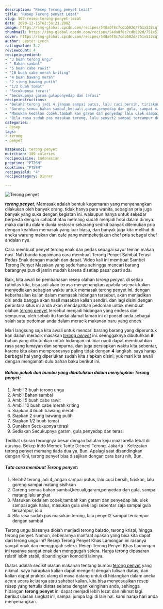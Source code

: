 ```yaml
---
description: "Resep Terong penyet Lezat"
title: "Resep Terong penyet Lezat"
slug: 502-resep-terong-penyet-lezat
date: 2020-12-15T02:58:21.208Z
image: https://img-global.cpcdn.com/recipes/54da0f8c7cdb502d/751x532cq70/terong-penyet-foto-resep-utama.jpg
thumbnail: https://img-global.cpcdn.com/recipes/54da0f8c7cdb502d/751x532cq70/terong-penyet-foto-resep-utama.jpg
cover: https://img-global.cpcdn.com/recipes/54da0f8c7cdb502d/751x532cq70/terong-penyet-foto-resep-utama.jpg
author: Lester Lynch
ratingvalue: 3.2
reviewcount: 4
recipeingredient:
- "3 buah terong ungu"
- " Bahan sambal"
- "5 buah cabe rawit"
- "10 buah cabe merah kriting"
- "4 buah bawang merah"
- "2 siung bawang putih"
- "1/2 buah tomat"
- "Secukupnya terasi"
- "Secukupnya garam gulapenyedap dan terasi"
recipeinstructions:
- "Belah2 terong jadi 4,jangan sampai putus, lalu cuci bersih, tiriskan, lalu goreng sampai matang,sisihkan"
- "Goreng semua bahan sambal,kecuali,garam,penyedap dan gula, sampai matang,lalu angkat"
- "Masukan kedalam cobek,tambah kan garam dan penyedap lalu ulek sampai agak halus, masukan gula ulek lagi sebentar saja sampai gula tercampur, icip"
- "Bila rasa sudah pas masukan terong, lalu penyet2 sampai tercampur dengan sambal"
categories:
- Resep
tags:
- terong
- penyet

katakunci: terong penyet 
nutrition: 189 calories
recipecuisine: Indonesian
preptime: "PT26M"
cooktime: "PT59M"
recipeyield: "4"
recipecategory: Dinner

---
```



![Terong penyet](https://img-global.cpcdn.com/recipes/54da0f8c7cdb502d/751x532cq70/terong-penyet-foto-resep-utama.jpg)

<b><i>terong penyet</i></b>, Memasak adalah bentuk kegemaran yang menyenangkan dilakukan oleh banyak orang. tidak hanya para wanita, sebagian pria juga banyak yang suka dengan kegiatan ini. walaupun hanya untuk sekedar berpesta dengan sahabat atau memang sudah menjadi hobi dalam dirinya. maka dari itu dalam dunia restoran sekarang sedikit banyak ditemukan pria dengan keahlian memasak yang luar biasa, dan banyak juga kita melihat di aneka warung makan dan cafe yang mempekerjakan chef pria sebagai chef andalan nya.

Cara membuat penyet terong enak dan pedas sebagai sayur teman makan nasi. Nah bunda bagaimana cara membuat Terong Penyet Sambal Terasi Pedas Enak dengan mudah dan dapat. Video kali ini membuat Sambel Terong Penyet Masakan yang sederhana sehingga mencari barang barangnya pun di jamin mudah karena disetiap pasar pasti ada.

Baik, kita awali ke pembahasan resep olahan <i>terong penyet</i>. di setiap rutinitas kita, bisa jadi akan terasa menyenangkan apabila sejenak kalian menyediakan sebagian waktu untuk memasak terong penyet ini. dengan keberhasilan kalian dalam memasak hidangan tersebut, akan menjadikan diri anda bangga akan hasil masakan kalian sendiri. dan lagi disini dengan perantara situs ini anda akan mendapatkan pedoman untuk membuat olahan <u>terong penyet</u> tersebut menjadi hidangan yang endess dan sempurna, oleh sebab itu tandai alamat laman ini di ponsel anda sebagai salah satu pedoman anda dalam meracik makanan baru yang endes.


Mari langsung saja kita awali untuk mencari barang barang yang diperuntuk kan dalam meracik masakan <u><i>terong penyet</i></u> ini. seenggaknya dibutuhkan <b>9</b> bahan yang dibutuhkan untuk hidangan ini. biar nanti dapat membuahkan rasa yang lumayan dan sempurna. dan juga persiapkan waktu kita sebentar, karena kita akan memprosesnya paling tidak dengan <b>4</b> langkah. saya harap berbagai hal yang diperlukan sudah kita siapkan disini, yuk mari kita awali dengan mengamati dulu bahan baku berikut ini.

<!--inarticleads1-->

##### Bahan pokok dan bumbu yang dibutuhkan dalam menyiapkan Terong penyet:

1. Ambil 3 buah terong ungu
1. Ambil  Bahan sambal
1. Ambil 5 buah cabe rawit
1. Ambil 10 buah cabe merah kriting
1. Siapkan 4 buah bawang merah
1. Siapkan 2 siung bawang putih
1. Siapkan 1/2 buah tomat
1. Gunakan Secukupnya terasi
1. Sediakan Secukupnya garam, gula,penyedap dan terasi


Terlihat ukuran terongnya besar dengan balutan keju mozzarella tebal di atasnya. Bokep Indo Memek Tante Dicocol Terong. Jakarta - Kelezatan terong penyet memang tiada dua ya, Bun. Apalagi saat disandingkan dengan Kini, terong penyet bisa disajikan dengan cara baru nih, Bun. 

<!--inarticleads2-->

##### Tata cara membuat Terong penyet:

1. Belah2 terong jadi 4,jangan sampai putus, lalu cuci bersih, tiriskan, lalu goreng sampai matang,sisihkan
1. Goreng semua bahan sambal,kecuali,garam,penyedap dan gula, sampai matang,lalu angkat
1. Masukan kedalam cobek,tambah kan garam dan penyedap lalu ulek sampai agak halus, masukan gula ulek lagi sebentar saja sampai gula tercampur, icip
1. Bila rasa sudah pas masukan terong, lalu penyet2 sampai tercampur dengan sambal


Terong ungu biasanya diolah menjadi terong balado, terong krispi, hingga terong penyet. Namun, sebenarnya manfaat apakah yang bisa kita dapat dari terong ungu ini? Resep Terong Penyet Khas Lamongan ini rasanya sangat enak dan menggugah selera. Resep Terong Penyet Khas Lamongan ini rasanya sangat enak dan menggugah selera. Harga terong dipasaran relatif lebih stabil, dibandingkan komoditi lainnya. 

Diatas adalah sedikit ulasan makanan tentang bumbu <u>terong penyet</u> yang nikmat. saya harapkan kalian dapat mengerti dengan tulisan diatas, dan kalian dapat praktek ulang di masa datang untuk di hidangkan dalam aneka acara acara keluarga atau sahabat kalian. kita bisa menyesuaikan resep resep yang tertulis diatas selaras dengan keinginan anda, sehingga hidangan <b>terong penyet</b> ini dapat menjadi lebih lezat dan nikmat lagi. berikut ulasan singkat ini, sampai jumpa lagi di lain hal. kami harap hari anda menyenangkan.
